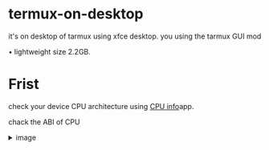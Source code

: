 # termux-on-desktop
it's on desktop of tarmux using xfce desktop. you using the tarmux GUI mod 

• lightweight size 2.2GB.
# Frist

 check your device CPU architecture using [CPU info](https://play.google.com/store/apps/details?id=com.kgurgul.cpuinfo)app.
 
chack the ABI of CPU
<details>
<summary>image</summary>
 
![image1](https://github.com/Iamnod/termux-on-desktop/assets/166691075/68bb34b8-7380-4621-ac8f-601cbc737589)

</details>
